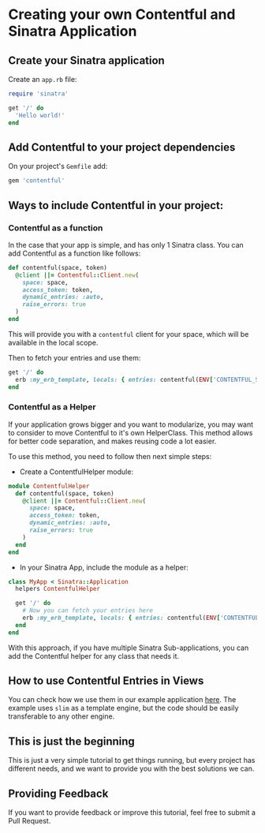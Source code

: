 # Creating your own Contentful and Sinatra Application

## Create your Sinatra application

Create an `app.rb` file:

```ruby
require 'sinatra'

get '/' do
  'Hello world!'
end
```

## Add Contentful to your project dependencies

On your project's `Gemfile` add:

```ruby
gem 'contentful'
```

## Ways to include Contentful in your project:

### Contentful as a function

In the case that your app is simple, and has only 1 Sinatra class. You can add Contentful as a function like follows:

```ruby
def contentful(space, token)
  @client ||= Contentful::Client.new(
    space: space,
    access_token: token,
    dynamic_entries: :auto,
    raise_errors: true
  )
end
```

This will provide you with a `contentful` client for your space, which will be available in the local scope.

Then to fetch your entries and use them:

```ruby
get '/' do
  erb :my_erb_template, locals: { entries: contentful(ENV['CONTENTFUL_SPACE'], ENV['CONTENTFUL_TOKEN']).entries }
end
```

### Contentful as a Helper

If your application grows bigger and you want to modularize, you may want to consider to move Contentful to it's own HelperClass.
This method allows for better code separation, and makes reusing code a lot easier.

To use this method, you need to follow then next simple steps:

* Create a ContentfulHelper module:

```ruby
module ContentfulHelper
  def contentful(space, token)
    @client ||= Contentful::Client.new(
      space: space,
      access_token: token,
      dynamic_entries: :auto,
      raise_errors: true
    )
  end
end
```

* In your Sinatra App, include the module as a helper:

```ruby
class MyApp < Sinatra::Application
  helpers ContentfulHelper

  get '/' do
    # Now you can fetch your entries here
    erb :my_erb_template, locals: { entries: contentful(ENV['CONTENTFUL_SPACE'], ENV['CONTENTFUL_TOKEN']).entries }
  end
end
```

With this approach, if you have multiple Sinatra Sub-applications, you can add the Contentful helper for any class that needs it.

## How to use Contentful Entries in Views

You can check how we use them in our example application [here](./templates/products.slim). The example uses `slim` as a template engine,
but the code should be easily transferable to any other engine.

## This is just the beginning

This is just a very simple tutorial to get things running, but every project has different needs, and we want to provide you with the best solutions we can.

## Providing Feedback

If you want to provide feedback or improve this tutorial, feel free to submit a Pull Request.
